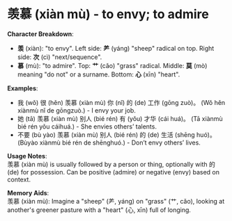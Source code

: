 # **羡慕 (xiàn mù) - to envy; to admire**

**Character Breakdown**:  
- **羡** (xiàn): "to envy". Left side: **⺶** (yáng) "sheep" radical on top. Right side: **次** (cì) "next/sequence".  
- **慕** (mù): "to admire". Top: **艹** (cǎo) "grass" radical. Middle: **莫** (mò) meaning "do not" or a surname. Bottom: **心** (xīn) "heart".

**Examples**:  
- 我 (wǒ) 很 (hěn) 羡慕 (xiàn mù) 你 (nǐ) 的 (de) 工作 (gōng zuò)。 (Wǒ hěn xiànmù nǐ de gōngzuò.) - I envy your job.  
- 她 (tā) 羡慕 (xiàn mù) 别人 (bié rén) 有 (yǒu) 才华 (cái huá)。 (Tā xiànmù bié rén yǒu cáihuá.) - She envies others’ talents.  
- 不要 (bù yào) 羡慕 (xiàn mù) 别人 (bié rén) 的 (de) 生活 (shēng huó)。 (Bùyào xiànmù bié rén de shēnghuó.) - Don’t envy others’ lives.

**Usage Notes**:  
羡慕 (xiàn mù) is usually followed by a person or thing, optionally with 的 (de) for possession. Can be positive (admire) or negative (envy) based on context.

**Memory Aids**:  
羡慕 (xiàn mù): Imagine a "sheep" (⺶, yáng) on "grass" (艹, cǎo), looking at another's greener pasture with a "heart" (心, xīn) full of longing.